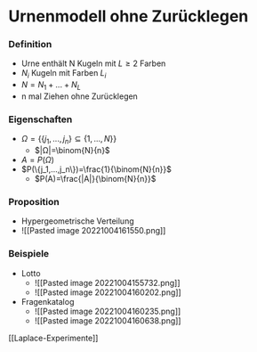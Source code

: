 # Urnenmodell ohne Zurücklegen
### Definition
+ Urne enthält N Kugeln mit $L ≥ 2$ Farben
+ $N_i$ Kugeln mit Farben $L_i$
+ $N=N_1+...+N_L$
+ n mal Ziehen ohne Zurücklegen

### Eigenschaften
+ $Ω=\{\{j_1,...,j_n\}⊆\{1,...,N\}\}$
	+ $|Ω|=\binom{N}{n}$
+ $A=P(Ω)$
+ $P(\{j_1,...,j_n\})=\frac{1}{\binom{N}{n}}$
	+ $P(A)=\frac{|A|}{\binom{N}{n}}$
	
### Proposition 
+ Hypergeometrische Verteilung
+ ![[Pasted image 20221004161550.png]] 

### Beispiele  
+ Lotto
	+ ![[Pasted image 20221004155732.png]]
	+ ![[Pasted image 20221004160202.png]]
+ Fragenkatalog
	+ ![[Pasted image 20221004160235.png]]
	+ ![[Pasted image 20221004160638.png]]

[[Laplace-Experimente]]
